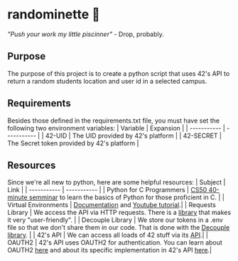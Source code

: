 # randominette :electric_plug:
*"Push your work my little piscinner"* - Drop, probably.
## Purpose
The purpose of this project is to create a python script that uses 42's API to return a random students location and user id in a selected campus.

## Requirements
Besides those defined in the requirements.txt file, you must have set the following two environment variables:
| Variable | Expansion |
| ----------- | ----------- |
| 42-UID | The UID provided by 42's platform |
| 42-SECRET | The Secret token provided by 42's platform |

## Resources
Since we're all new to python,  here are some helpful resources:
| Subject | Link |
| ----------- | ----------- |
| Python for C Programmers | [CS50 40-minute semminar](https://www.youtube.com/watch?v=Q98L3yaNEao&ab_channel=CS50) to learn the basics of Python for those proficient in C. |
| Virtual Environments | [Documentation](https://docs.python.org/3/library/venv.html#:~:text=A%20virtual%20environment%20is%20a,part%20of%20your%20operating%20system.) and [Youtube tutorial](https://youtu.be/N5vscPTWKOk).|
| Requests Library | We access the API via HTTP requests. There is a [library](https://docs.python-requests.org/en/latest/) that makes it very "user-friendly". |
| Decouple Library | We store our tokens in a .env file so that we don't share them in our code. That is done with the [Decouple library](https://pypi.org/project/python-decouple/). |
| 42's API | We can access all loads of 42 stuff via its [API](https://api.intra.42.fr/apidoc).|
| OAUTH2 | 42's API uses OAUTH2 for authentication. You can learn about OAUTH2 [here](https://www.digitalocean.com/community/tutorials/an-introduction-to-oauth-2) and about its specific implementation in 42's API [here](https://api.intra.42.fr/apidoc/guides).|


